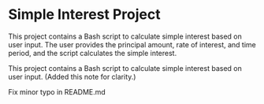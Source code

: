 # Simple Interest Project

This project contains a Bash script to calculate simple interest based on user input. 
The user provides the principal amount, rate of interest, and time period, 
and the script calculates the simple interest.

This project contains a Bash script to calculate simple interest based on user input. (Added this note for clarity.)

Fix minor typo in README.md
